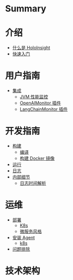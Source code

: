 # Summary


# 介绍
- [什么是 HoloInsight](introduction/what-is-holoinsight.md)
- [快速入门](introduction/quick-start.md)


# 用户指南
- [集成](user-guide/integrations/base.md)
  - [JVM 性能监控](user-guide/integrations/jvm/jvm-performance-monitor.md)
  - [OpenAIMonitor 插件](user-guide/integrations/openai/openai-monitor.md)
  - [LangChainMonitor 插件](user-guide/integrations/langchain/langchain-monitor.md)

# 开发指南
- [构建]()
  - [编译](dev-guide/build/compile.md)
  - [构建 Docker 镜像](dev-guide/build/build-docker-image.md)
- [运行]()
- [日志]()
- [内部细节]()
  - [日志时间解析](dev-guide/internals/log-timeparse.md)


# 运维
- [部署]()
  - [K8s](operations/deployment/k8s.md)
  - [微服务风格]()
- [安装 Agent]()
  - [k8s]()
- [问题排除]()


# 技术架构

